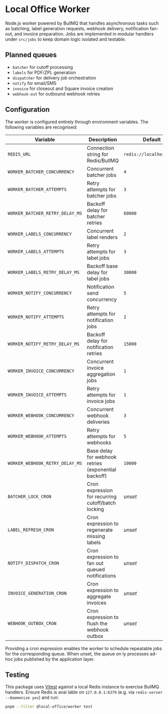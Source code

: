 # Local Office Worker

Node.js worker powered by BullMQ that handles asynchronous tasks such as batching, label generation requests, webhook delivery, notification fan-out, and invoice preparation. Jobs are implemented in modular handlers under `src/jobs` to keep domain logic isolated and testable.

## Planned queues
- `batcher` for cutoff processing
- `labels` for PDF/ZPL generation
- `dispatcher` for delivery job orchestration
- `notify` for email/SMS
- `invoice` for closeout and Square invoice creation
- `webhook-out` for outbound webhook retries

## Configuration

The worker is configured entirely through environment variables. The following variables are recognised:

| Variable | Description | Default |
| --- | --- | --- |
| `REDIS_URL` | Connection string for Redis/BullMQ | `redis://localhost:6379` |
| `WORKER_BATCHER_CONCURRENCY` | Concurrent batcher jobs | `4` |
| `WORKER_BATCHER_ATTEMPTS` | Retry attempts for batcher jobs | `3` |
| `WORKER_BATCHER_RETRY_DELAY_MS` | Backoff delay for batcher retries | `60000` |
| `WORKER_LABELS_CONCURRENCY` | Concurrent label renders | `2` |
| `WORKER_LABELS_ATTEMPTS` | Retry attempts for label jobs | `3` |
| `WORKER_LABELS_RETRY_DELAY_MS` | Backoff base delay for label jobs | `30000` |
| `WORKER_NOTIFY_CONCURRENCY` | Notification send concurrency | `5` |
| `WORKER_NOTIFY_ATTEMPTS` | Retry attempts for notification jobs | `2` |
| `WORKER_NOTIFY_RETRY_DELAY_MS` | Backoff delay for notification retries | `15000` |
| `WORKER_INVOICE_CONCURRENCY` | Concurrent invoice aggregation jobs | `1` |
| `WORKER_INVOICE_ATTEMPTS` | Retry attempts for invoice jobs | `1` |
| `WORKER_WEBHOOK_CONCURRENCY` | Concurrent webhook deliveries | `3` |
| `WORKER_WEBHOOK_ATTEMPTS` | Retry attempts for webhooks | `5` |
| `WORKER_WEBHOOK_RETRY_DELAY_MS` | Base delay for webhook retries (exponential backoff) | `10000` |
| `BATCHER_LOCK_CRON` | Cron expression for recurring cutoff/batch locking | _unset_ |
| `LABEL_REFRESH_CRON` | Cron expression to regenerate missing labels | _unset_ |
| `NOTIFY_DISPATCH_CRON` | Cron expression to fan out queued notifications | _unset_ |
| `INVOICE_GENERATION_CRON` | Cron expression to aggregate invoices | _unset_ |
| `WEBHOOK_OUTBOX_CRON` | Cron expression to flush the webhook outbox | _unset_ |

Providing a cron expression enables the worker to schedule repeatable jobs for the corresponding queue. When unset, the queue on
ly processes ad-hoc jobs published by the application layer.

## Testing

This package uses [Vitest](https://vitest.dev/) against a local Redis instance to exercise BullMQ handlers. Ensure Redis is avai
lable on `127.0.0.1:6379` (e.g. via `redis-server --daemonize yes`) and run:

```bash
pnpm --filter @local-office/worker test
```
